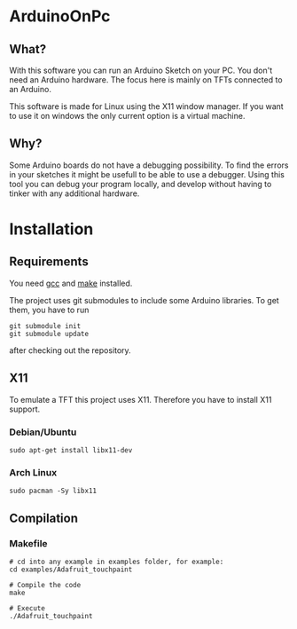 # ArduinoOnPc

## What?

With this software you can run an Arduino Sketch on your PC.
You don't need an Arduino hardware.
The focus here is mainly on TFTs connected to an Arduino.

This software is made for Linux using the X11 window manager.
If you want to use it on windows the only current option is a virtual machine.

## Why?

Some Arduino boards do not have a debugging possibility.
To find the errors in your sketches it might be usefull to be able to use a debugger.
Using this tool you can debug your program locally, and develop without having
to tinker with any additional hardware.

# Installation

## Requirements

You need [gcc](https://gcc.gnu.org/) and [make](https://www.gnu.org/software/make/) installed.

The project uses git submodules to include some Arduino libraries. To get them, you have to run

```
git submodule init
git submodule update
```

after checking out the repository.

## X11

To emulate a TFT this project uses X11. Therefore you have to install X11 support.

### Debian/Ubuntu

```
sudo apt-get install libx11-dev
```

### Arch Linux

```
sudo pacman -Sy libx11
```
## Compilation

### Makefile

```
# cd into any example in examples folder, for example:
cd examples/Adafruit_touchpaint

# Compile the code
make

# Execute
./Adafruit_touchpaint
```
